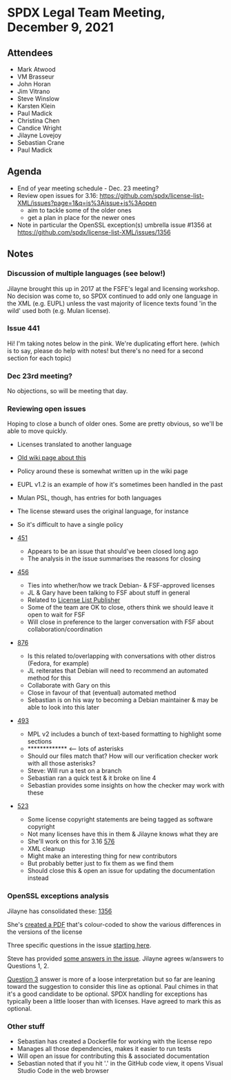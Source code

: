 # SPDX Legal Team Meeting, December 9, 2021

## Attendees

* Mark Atwood
* VM Brasseur
* John Horan
* Jim Vitrano
* Steve Winslow
* Karsten Klein
* Paul Madick
* Christina Chen
* Candice Wright
* Jilayne Lovejoy
* Sebastian Crane
* Paul Madick

## Agenda

* End of year meeting schedule - Dec. 23 meeting?
* Review open issues for 3.16: https://github.com/spdx/license-list-XML/issues?page=1&q=is%3Aissue+is%3Aopen
  * aim to tackle some of the older ones
  * get a plan in place for the newer ones
* Note in particular the OpenSSL exception(s) umbrella issue #1356 at https://github.com/spdx/license-list-XML/issues/1356

## Notes

### Discussion of multiple languages (see below!)

Jilayne brought this up in 2017 at the FSFE's legal and licensing workshop. No decision was come to, so SPDX continued to add only one language in the XML (e.g. EUPL) unless the vast majority of licence texts found 'in the wild' used both (e.g. Mulan license).

### Issue 441

Hi! I'm taking notes below in the pink. We're duplicating effort here. (which is to say, please do help with notes! but there's no need for a second section for each topic)

### Dec 23rd meeting?

No objections, so will be meeting that day.

### Reviewing open issues

Hoping to close a bunch of older ones. Some are pretty obvious, so we'll be able to move quickly.

* Licenses translated to another language
* [Old wiki page about this](https://wiki.spdx.org/view/Legal_Team/non-English-licenses)
* Policy around these is somewhat written up in the wiki page
* EUPL v1.2 is an example of how it's sometimes been handled in the past
* Mulan PSL, though, has entries for both languages
* The license steward uses the original language, for instance
* So it's difficult to have a single policy

* [451](https://github.com/spdx/license-list-XML/issues/451)
  * Appears to be an issue that should've been closed long ago
  * The analysis in the issue summarises the reasons for closing
* [456](https://github.com/spdx/license-list-XML/issues/456)
  * Ties into whether/how we track Debian- & FSF-approved licenses
  * JL & Gary have been talking to FSF about stuff in general
  * Related to [License List Publisher](https://github.com/spdx/LicenseListPublisher/issues)
  * Some of the team are OK to close, others think we should leave it open to wait for FSF
  * Will close in preference to the larger conversation with FSF about collaboration/coordination
* [876](https://github.com/spdx/license-list-XML/issues/876)
  * Is this related to/overlapping with conversations with other distros (Fedora, for example)
  * JL reiterates that Debian will need to recommend an automated method for this
  * Collaborate with Gary on this
  * Close in favour of that (eventual) automated method
  * Sebastian is on his way to becoming a Debian maintainer & may be able to look into this later
* [493](https://github.com/spdx/license-list-XML/issues/493)
  * MPL v2 includes a bunch of text-based formatting to highlight some sections
  * ************* <-- lots of asterisks
  * Should our files match that? How will our verification checker work with all those asterisks?
  * Steve: Will run a test on a branch
  * Sebastian ran a quick test & it broke on line 4
  * Sebastian provides some insights on how the checker may work with these
* [523](https://github.com/spdx/license-list-XML/issues/523)
  * Some license copyright statements are being tagged as software copyright
  * Not many licenses have this in them & Jilayne knows what they are
  * She'll work on this for 3.16
[576](https://github.com/spdx/license-list-XML/issues/576)
  * XML cleanup
  * Might make an interesting thing for new contributors
  * But probably better just to fix them as we find them
  * Should close this & open an issue for updating the documentation instead

### OpenSSL exceptions analysis

Jilayne has consolidated these: [1356](https://github.com/spdx/license-list-XML/issues/1356)

She's [created a PDF](https://github.com/spdx/license-list-XML/files/7507273/openssl-exceptions.pdf) that's colour-coded to show the various differences in the versions of the license

Three specific questions in the issue [starting here](https://github.com/spdx/license-list-XML/issues/1356#issuecomment-964437122).

Steve has provided [some answers in the issue](https://github.com/spdx/license-list-XML/issues/1356#issuecomment-971060655). Jilayne agrees w/answers to Questions 1, 2.

[Question 3](https://github.com/spdx/license-list-XML/issues/1356#issuecomment-964439798) answer is more of a loose interpretation but so far are leaning toward the suggestion to consider this line as optional. Paul chimes in that it's a good candidate to be optional. SPDX handling for exceptions has typically been a little looser than with licenses. Have agreed to mark this as optional.


### Other stuff

* Sebastian has created a Dockerfile for working with the license repo
* Manages all those dependencies, makes it easier to run tests
* Will open an issue for contributing this & associated documentation
* Sebastian noted that if you hit '.' in the GitHub code view, it opens Visual Studio Code in the web browser
